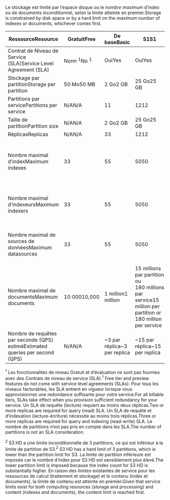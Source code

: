 <span data-ttu-id="f4e16-101">Le stockage est limité par l’espace disque ou le *nombre maximum* d’index ou de documents inconditionnel, selon la limite atteinte en premier.</span><span class="sxs-lookup"><span data-stu-id="f4e16-101">Storage is constrained by disk space or by a hard limit on the *maximum number* of indexes or documents, whichever comes first.</span></span>

| <span data-ttu-id="f4e16-102">Ressource</span><span class="sxs-lookup"><span data-stu-id="f4e16-102">Resource</span></span> | <span data-ttu-id="f4e16-103">Gratuit</span><span class="sxs-lookup"><span data-stu-id="f4e16-103">Free</span></span> | <span data-ttu-id="f4e16-104">De base</span><span class="sxs-lookup"><span data-stu-id="f4e16-104">Basic</span></span> | <span data-ttu-id="f4e16-105">S1</span><span class="sxs-lookup"><span data-stu-id="f4e16-105">S1</span></span> | <span data-ttu-id="f4e16-106">S2</span><span class="sxs-lookup"><span data-stu-id="f4e16-106">S2</span></span> | <span data-ttu-id="f4e16-107">S3</span><span class="sxs-lookup"><span data-stu-id="f4e16-107">S3</span></span> | <span data-ttu-id="f4e16-108">S3 HD</span><span class="sxs-lookup"><span data-stu-id="f4e16-108">S3 HD</span></span> |
| --- | --- | --- | --- | --- | --- | --- |
| <span data-ttu-id="f4e16-109">Contrat de Niveau de Service (SLA)</span><span class="sxs-lookup"><span data-stu-id="f4e16-109">Service Level Agreement (SLA)</span></span> |<span data-ttu-id="f4e16-110">Nonn <sup>1</sup></span><span class="sxs-lookup"><span data-stu-id="f4e16-110">No <sup>1</sup></span></span> |<span data-ttu-id="f4e16-111">Oui</span><span class="sxs-lookup"><span data-stu-id="f4e16-111">Yes</span></span> |<span data-ttu-id="f4e16-112">Oui</span><span class="sxs-lookup"><span data-stu-id="f4e16-112">Yes</span></span> |<span data-ttu-id="f4e16-113">Oui</span><span class="sxs-lookup"><span data-stu-id="f4e16-113">Yes</span></span> |<span data-ttu-id="f4e16-114">Oui</span><span class="sxs-lookup"><span data-stu-id="f4e16-114">Yes</span></span> |<span data-ttu-id="f4e16-115">Oui</span><span class="sxs-lookup"><span data-stu-id="f4e16-115">Yes</span></span> |
| <span data-ttu-id="f4e16-116">Stockage par partition</span><span class="sxs-lookup"><span data-stu-id="f4e16-116">Storage per partition</span></span> |<span data-ttu-id="f4e16-117">50 Mo</span><span class="sxs-lookup"><span data-stu-id="f4e16-117">50 MB</span></span> |<span data-ttu-id="f4e16-118">2 Go</span><span class="sxs-lookup"><span data-stu-id="f4e16-118">2 GB</span></span> |<span data-ttu-id="f4e16-119">25 Go</span><span class="sxs-lookup"><span data-stu-id="f4e16-119">25 GB</span></span> |<span data-ttu-id="f4e16-120">100 Go</span><span class="sxs-lookup"><span data-stu-id="f4e16-120">100 GB</span></span> |<span data-ttu-id="f4e16-121">200 Go</span><span class="sxs-lookup"><span data-stu-id="f4e16-121">200 GB</span></span> |<span data-ttu-id="f4e16-122">200 Go</span><span class="sxs-lookup"><span data-stu-id="f4e16-122">200 GB</span></span> |
| <span data-ttu-id="f4e16-123">Partitions par service</span><span class="sxs-lookup"><span data-stu-id="f4e16-123">Partitions per service</span></span> |<span data-ttu-id="f4e16-124">N/A</span><span class="sxs-lookup"><span data-stu-id="f4e16-124">N/A</span></span> |<span data-ttu-id="f4e16-125">1</span><span class="sxs-lookup"><span data-stu-id="f4e16-125">1</span></span> |<span data-ttu-id="f4e16-126">12</span><span class="sxs-lookup"><span data-stu-id="f4e16-126">12</span></span> |<span data-ttu-id="f4e16-127">12</span><span class="sxs-lookup"><span data-stu-id="f4e16-127">12</span></span> |<span data-ttu-id="f4e16-128">12</span><span class="sxs-lookup"><span data-stu-id="f4e16-128">12</span></span> |<span data-ttu-id="f4e16-129">3 <sup>2</sup></span><span class="sxs-lookup"><span data-stu-id="f4e16-129">3 <sup>2</sup></span></span> |
| <span data-ttu-id="f4e16-130">Taille de partition</span><span class="sxs-lookup"><span data-stu-id="f4e16-130">Partition size</span></span> |<span data-ttu-id="f4e16-131">N/A</span><span class="sxs-lookup"><span data-stu-id="f4e16-131">N/A</span></span> |<span data-ttu-id="f4e16-132">2 Go</span><span class="sxs-lookup"><span data-stu-id="f4e16-132">2 GB</span></span> |<span data-ttu-id="f4e16-133">25 Go</span><span class="sxs-lookup"><span data-stu-id="f4e16-133">25 GB</span></span> |<span data-ttu-id="f4e16-134">100 Go</span><span class="sxs-lookup"><span data-stu-id="f4e16-134">100 GB</span></span> |<span data-ttu-id="f4e16-135">200 Go</span><span class="sxs-lookup"><span data-stu-id="f4e16-135">200 GB</span></span> |<span data-ttu-id="f4e16-136">200 Go</span><span class="sxs-lookup"><span data-stu-id="f4e16-136">200 GB</span></span> |
| <span data-ttu-id="f4e16-137">Réplicas</span><span class="sxs-lookup"><span data-stu-id="f4e16-137">Replicas</span></span> |<span data-ttu-id="f4e16-138">N/A</span><span class="sxs-lookup"><span data-stu-id="f4e16-138">N/A</span></span> |<span data-ttu-id="f4e16-139">3</span><span class="sxs-lookup"><span data-stu-id="f4e16-139">3</span></span> |<span data-ttu-id="f4e16-140">12</span><span class="sxs-lookup"><span data-stu-id="f4e16-140">12</span></span> |<span data-ttu-id="f4e16-141">12</span><span class="sxs-lookup"><span data-stu-id="f4e16-141">12</span></span> |<span data-ttu-id="f4e16-142">12</span><span class="sxs-lookup"><span data-stu-id="f4e16-142">12</span></span> |<span data-ttu-id="f4e16-143">12</span><span class="sxs-lookup"><span data-stu-id="f4e16-143">12</span></span> |
| <span data-ttu-id="f4e16-144">Nombre maximal d’index</span><span class="sxs-lookup"><span data-stu-id="f4e16-144">Maximum indexes</span></span> |<span data-ttu-id="f4e16-145">3</span><span class="sxs-lookup"><span data-stu-id="f4e16-145">3</span></span> |<span data-ttu-id="f4e16-146">5</span><span class="sxs-lookup"><span data-stu-id="f4e16-146">5</span></span> |<span data-ttu-id="f4e16-147">50</span><span class="sxs-lookup"><span data-stu-id="f4e16-147">50</span></span> |<span data-ttu-id="f4e16-148">200</span><span class="sxs-lookup"><span data-stu-id="f4e16-148">200</span></span> |<span data-ttu-id="f4e16-149">200</span><span class="sxs-lookup"><span data-stu-id="f4e16-149">200</span></span> |<span data-ttu-id="f4e16-150">1 000 par partition ou 3 000 par service</span><span class="sxs-lookup"><span data-stu-id="f4e16-150">1000 per partition or 3000 per service</span></span> |
| <span data-ttu-id="f4e16-151">Nombre maximal d’indexeurs</span><span class="sxs-lookup"><span data-stu-id="f4e16-151">Maximum indexers</span></span> |<span data-ttu-id="f4e16-152">3</span><span class="sxs-lookup"><span data-stu-id="f4e16-152">3</span></span> |<span data-ttu-id="f4e16-153">5</span><span class="sxs-lookup"><span data-stu-id="f4e16-153">5</span></span> |<span data-ttu-id="f4e16-154">50</span><span class="sxs-lookup"><span data-stu-id="f4e16-154">50</span></span> |<span data-ttu-id="f4e16-155">200</span><span class="sxs-lookup"><span data-stu-id="f4e16-155">200</span></span> |<span data-ttu-id="f4e16-156">200</span><span class="sxs-lookup"><span data-stu-id="f4e16-156">200</span></span> |<span data-ttu-id="f4e16-157">Aucun indexeur pris en charge</span><span class="sxs-lookup"><span data-stu-id="f4e16-157">No indexer support</span></span> |
| <span data-ttu-id="f4e16-158">Nombre maximal de sources de données</span><span class="sxs-lookup"><span data-stu-id="f4e16-158">Maximum datasources</span></span> |<span data-ttu-id="f4e16-159">3</span><span class="sxs-lookup"><span data-stu-id="f4e16-159">3</span></span> |<span data-ttu-id="f4e16-160">5</span><span class="sxs-lookup"><span data-stu-id="f4e16-160">5</span></span> |<span data-ttu-id="f4e16-161">50</span><span class="sxs-lookup"><span data-stu-id="f4e16-161">50</span></span> |<span data-ttu-id="f4e16-162">200</span><span class="sxs-lookup"><span data-stu-id="f4e16-162">200</span></span> |<span data-ttu-id="f4e16-163">200</span><span class="sxs-lookup"><span data-stu-id="f4e16-163">200</span></span> |<span data-ttu-id="f4e16-164">Aucun indexeur pris en charge</span><span class="sxs-lookup"><span data-stu-id="f4e16-164">No indexer support</span></span> |
| <span data-ttu-id="f4e16-165">Nombre maximal de documents</span><span class="sxs-lookup"><span data-stu-id="f4e16-165">Maximum documents</span></span> |<span data-ttu-id="f4e16-166">10 000</span><span class="sxs-lookup"><span data-stu-id="f4e16-166">10,000</span></span> |<span data-ttu-id="f4e16-167">1 million</span><span class="sxs-lookup"><span data-stu-id="f4e16-167">1 million</span></span> |<span data-ttu-id="f4e16-168">15 millions par partition ou 180 millions par service</span><span class="sxs-lookup"><span data-stu-id="f4e16-168">15 million per partition or 180 million per service</span></span> |<span data-ttu-id="f4e16-169">60 millions par partition ou 720 millions par service</span><span class="sxs-lookup"><span data-stu-id="f4e16-169">60 million per partition or 720 million per service</span></span> |<span data-ttu-id="f4e16-170">120 millions par partition ou 1,4 milliard par service</span><span class="sxs-lookup"><span data-stu-id="f4e16-170">120 million per partition or 1.4 billion per service</span></span> |<span data-ttu-id="f4e16-171">1 million par index ou 200 millions par partition</span><span class="sxs-lookup"><span data-stu-id="f4e16-171">1 million per index or 200 million per partition</span></span> |
| <span data-ttu-id="f4e16-172">Nombre de requêtes par seconde (QPS) estimé</span><span class="sxs-lookup"><span data-stu-id="f4e16-172">Estimated queries per second (QPS)</span></span> |<span data-ttu-id="f4e16-173">N/A</span><span class="sxs-lookup"><span data-stu-id="f4e16-173">N/A</span></span> |<span data-ttu-id="f4e16-174">~3 par réplica</span><span class="sxs-lookup"><span data-stu-id="f4e16-174">~3 per replica</span></span> |<span data-ttu-id="f4e16-175">~15 par réplica</span><span class="sxs-lookup"><span data-stu-id="f4e16-175">~15 per replica</span></span> |<span data-ttu-id="f4e16-176">~60 par réplica</span><span class="sxs-lookup"><span data-stu-id="f4e16-176">~60 per replica</span></span> |<span data-ttu-id="f4e16-177">~60 par réplica</span><span class="sxs-lookup"><span data-stu-id="f4e16-177">~60 per replica</span></span> |<span data-ttu-id="f4e16-178">Moins de 60 par réplica</span><span class="sxs-lookup"><span data-stu-id="f4e16-178">>60 per replica</span></span> |

<span data-ttu-id="f4e16-179"><sup>1</sup> Les fonctionnalités de niveau Gratuit et d’évaluation ne sont pas fournies avec des Contrats de niveau de service (SLA).</span><span class="sxs-lookup"><span data-stu-id="f4e16-179"><sup>1</sup> Free tier and preview features do not come with service level agreements (SLAs).</span></span> <span data-ttu-id="f4e16-180">Pour tous les niveaux facturables, les SLA entrent en vigueur lorsque vous approvisionnez une redondance suffisante pour votre service.</span><span class="sxs-lookup"><span data-stu-id="f4e16-180">For all billable tiers, SLAs take effect when you provision sufficient redundancy for your service.</span></span> <span data-ttu-id="f4e16-181">Un SLA de requête (lecture) requiert au moins deux réplicas.</span><span class="sxs-lookup"><span data-stu-id="f4e16-181">Two or more replicas are required for query (read) SLA.</span></span> <span data-ttu-id="f4e16-182">Un SLA de requête et d’indexation (lecture-écriture) nécessite au moins trois réplicas.</span><span class="sxs-lookup"><span data-stu-id="f4e16-182">Three or more replicas are required for query and indexing (read-write) SLA.</span></span> <span data-ttu-id="f4e16-183">Le nombre de partitions n’est pas pris en compte dans les SLA.</span><span class="sxs-lookup"><span data-stu-id="f4e16-183">The number of partitions is not an SLA consideration.</span></span> 

<span data-ttu-id="f4e16-184"><sup>2</sup> S3 HD a une limite inconditionnelle de 3 partitions, ce qui est inférieur à la limite de partition de S3.</span><span class="sxs-lookup"><span data-stu-id="f4e16-184"><sup>2</sup> S3 HD has a hard limit of 3 partitions, which is lower than the partition limit for S3.</span></span> <span data-ttu-id="f4e16-185">La limite de partition inférieure est imposée car le nombre d’index pour S3 HD est sensiblement plus élevé.</span><span class="sxs-lookup"><span data-stu-id="f4e16-185">The lower partition limit is imposed because the index count for S3 HD is substantially higher.</span></span> <span data-ttu-id="f4e16-186">En raison des limites existantes de service pour les ressources de calcul (traitement et stockage) et le contenu (index et documents), la limite de contenu est atteinte en premier.</span><span class="sxs-lookup"><span data-stu-id="f4e16-186">Given that service limits exist for both computing resources (storage and processing) and content (indexes and documents), the content limit is reached first.</span></span>
